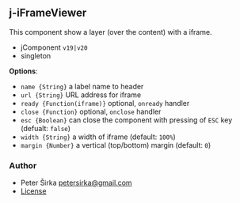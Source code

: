 ## j-iFrameViewer

This component show a layer (over the content) with a iframe.

- jComponent `v19|v20`
- singleton

__Options__:

- `name {String}` a label name to header
- `url {String}` URL address for iframe
- `ready {Function(iframe)}` optional, `onready` handler
- `close {Function}` optional, `onclose` handler
- `esc {Boolean}` can close the component with pressing of `ESC` key (defualt: `false`)
- `width {String}` a width of iframe (default: `100%`)
- `margin {Number}` a vertical (top/bottom) margin (default: `0`)

### Author

- Peter Širka <petersirka@gmail.com>
- [License](https://www.totaljs.com/license/)